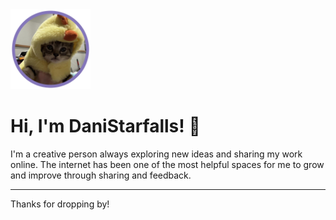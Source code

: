 <img src="https://github.com/DaniStarfalls/DaniStarfalls/blob/5f874142a2ffb920fb63ca6927aa33ace69864b8/starfalls.png" alt="DaniStarfalls' current profile picture" width="128"/>

# Hi, I'm DaniStarfalls! 💫
I'm a creative person always exploring new ideas and sharing my work online. The internet has been one of the most helpful spaces for me to grow and improve through sharing and feedback.

---

Thanks for dropping by!

